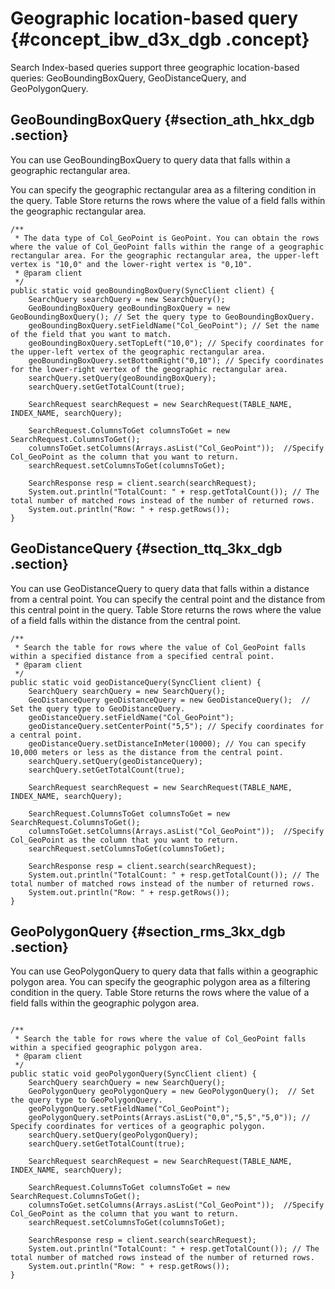 # Geographic location-based query {#concept_ibw_d3x_dgb .concept}

Search Index-based queries support three geographic location-based queries: GeoBoundingBoxQuery, GeoDistanceQuery, and GeoPolygonQuery.

## GeoBoundingBoxQuery {#section_ath_hkx_dgb .section}

You can use GeoBoundingBoxQuery to query data that falls within a geographic rectangular area.

You can specify the geographic rectangular area as a filtering condition in the query. Table Store returns the rows where the value of a field falls within the geographic rectangular area.

```
/**
 * The data type of Col_GeoPoint is GeoPoint. You can obtain the rows where the value of Col_GeoPoint falls within the range of a geographic rectangular area. For the geographic rectangular area, the upper-left vertex is "10,0" and the lower-right vertex is "0,10".
 * @param client
 */
public static void geoBoundingBoxQuery(SyncClient client) {
    SearchQuery searchQuery = new SearchQuery();
    GeoBoundingBoxQuery geoBoundingBoxQuery = new GeoBoundingBoxQuery(); // Set the query type to GeoBoundingBoxQuery.
    geoBoundingBoxQuery.setFieldName("Col_GeoPoint"); // Set the name of the field that you want to match.
    geoBoundingBoxQuery.setTopLeft("10,0"); // Specify coordinates for the upper-left vertex of the geographic rectangular area.
    geoBoundingBoxQuery.setBottomRight("0,10"); // Specify coordinates for the lower-right vertex of the geographic rectangular area.
    searchQuery.setQuery(geoBoundingBoxQuery);
    searchQuery.setGetTotalCount(true);

    SearchRequest searchRequest = new SearchRequest(TABLE_NAME, INDEX_NAME, searchQuery);

    SearchRequest.ColumnsToGet columnsToGet = new SearchRequest.ColumnsToGet();
    columnsToGet.setColumns(Arrays.asList("Col_GeoPoint"));  //Specify Col_GeoPoint as the column that you want to return.
    searchRequest.setColumnsToGet(columnsToGet);

    SearchResponse resp = client.search(searchRequest);
    System.out.println("TotalCount: " + resp.getTotalCount()); // The total number of matched rows instead of the number of returned rows.
    System.out.println("Row: " + resp.getRows());
}
```

## GeoDistanceQuery {#section_ttq_3kx_dgb .section}

You can use GeoDistanceQuery to query data that falls within a distance from a central point. You can specify the central point and the distance from this central point in the query. Table Store returns the rows where the value of a field falls within the distance from the central point.

```
/**
 * Search the table for rows where the value of Col_GeoPoint falls within a specified distance from a specified central point.
 * @param client
 */
public static void geoDistanceQuery(SyncClient client) {
    SearchQuery searchQuery = new SearchQuery();
    GeoDistanceQuery geoDistanceQuery = new GeoDistanceQuery();  // Set the query type to GeoDistanceQuery.
    geoDistanceQuery.setFieldName("Col_GeoPoint");
    geoDistanceQuery.setCenterPoint("5,5"); // Specify coordinates for a central point.
    geoDistanceQuery.setDistanceInMeter(10000); // You can specify 10,000 meters or less as the distance from the central point.
    searchQuery.setQuery(geoDistanceQuery);
    searchQuery.setGetTotalCount(true);

    SearchRequest searchRequest = new SearchRequest(TABLE_NAME, INDEX_NAME, searchQuery);

    SearchRequest.ColumnsToGet columnsToGet = new SearchRequest.ColumnsToGet();
    columnsToGet.setColumns(Arrays.asList("Col_GeoPoint"));  //Specify Col_GeoPoint as the column that you want to return.
    searchRequest.setColumnsToGet(columnsToGet);

    SearchResponse resp = client.search(searchRequest);
    System.out.println("TotalCount: " + resp.getTotalCount()); // The total number of matched rows instead of the number of returned rows.
    System.out.println("Row: " + resp.getRows());
}
```

## GeoPolygonQuery {#section_rms_3kx_dgb .section}

You can use GeoPolygonQuery to query data that falls within a geographic polygon area. You can specify the geographic polygon area as a filtering condition in the query. Table Store returns the rows where the value of a field falls within the geographic polygon area.

```

/**
 * Search the table for rows where the value of Col_GeoPoint falls within a specified geographic polygon area.
 * @param client
 */
public static void geoPolygonQuery(SyncClient client) {
    SearchQuery searchQuery = new SearchQuery();
    GeoPolygonQuery geoPolygonQuery = new GeoPolygonQuery();  // Set the query type to GeoPolygonQuery.
    geoPolygonQuery.setFieldName("Col_GeoPoint");
    geoPolygonQuery.setPoints(Arrays.asList("0,0","5,5","5,0")); // Specify coordinates for vertices of a geographic polygon.
    searchQuery.setQuery(geoPolygonQuery);
    searchQuery.setGetTotalCount(true);
    
    SearchRequest searchRequest = new SearchRequest(TABLE_NAME, INDEX_NAME, searchQuery);

    SearchRequest.ColumnsToGet columnsToGet = new SearchRequest.ColumnsToGet();
    columnsToGet.setColumns(Arrays.asList("Col_GeoPoint"));  //Specify Col_GeoPoint as the column that you want to return.
    searchRequest.setColumnsToGet(columnsToGet);

    SearchResponse resp = client.search(searchRequest);
    System.out.println("TotalCount: " + resp.getTotalCount()); // The total number of matched rows instead of the number of returned rows.
    System.out.println("Row: " + resp.getRows());
}
```

